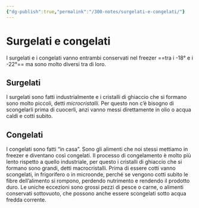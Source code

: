 ```yaml
---
{"dg-publish":true,"permalink":"/300-notes/surgelati-e-congelati/"}
---
```


# Surgelati e congelati
I surgelati e i congelati vanno entrambi conservati nel freezer ==tra i -18° e i -22°== ma sono molto diversi tra di loro.
## Surgelati
I surgelati sono fatti industrialmente e i cristalli di ghiaccio che si formano sono molto piccoli, detti *microcristalli*. Per questo non c’è bisogno di scongelarli prima di cuocerli, anzi vanno messi direttamente in olio o acqua caldi e cotti subito.
## Congelati
I congelati sono fatti “in casa”. Sono gli alimenti che noi stessi mettiamo in freezer e diventano così congelati. Il processo di congelamento è molto più lento rispetto a quello industriale, per questo i cristalli di ghiaccio che si formano sono grandi, detti macrocristalli. Prima di essere cotti vanno scongelati, in frigorifero o in microonde, perché se vengono cotti subito le fibre dell’alimento si rompono, perdendo nutrimento e rendendo il prodotto duro. Le uniche eccezioni sono grossi pezzi di pesce o carne, o alimenti conservati sottovuoto, che possono anche essere scongelati sotto acqua fredda corrente.